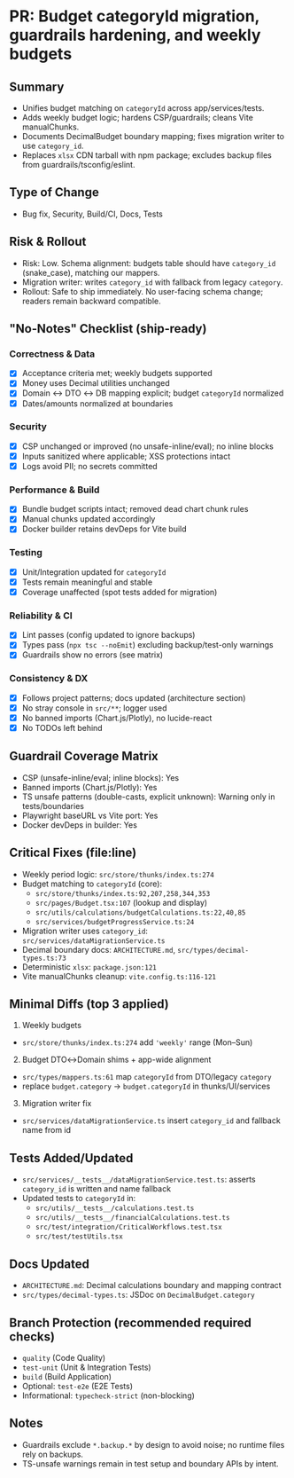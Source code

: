 # PR: Budget categoryId migration, guardrails hardening, and weekly budgets

## Summary

- Unifies budget matching on `categoryId` across app/services/tests.
- Adds weekly budget logic; hardens CSP/guardrails; cleans Vite manualChunks.
- Documents DecimalBudget boundary mapping; fixes migration writer to use `category_id`.
- Replaces `xlsx` CDN tarball with npm package; excludes backup files from guardrails/tsconfig/eslint.

## Type of Change

- Bug fix, Security, Build/CI, Docs, Tests

## Risk & Rollout

- Risk: Low. Schema alignment: budgets table should have `category_id` (snake_case), matching our mappers.
- Migration writer: writes `category_id` with fallback from legacy `category`.
- Rollout: Safe to ship immediately. No user-facing schema change; readers remain backward compatible.

## "No‑Notes" Checklist (ship‑ready)

### Correctness & Data
- [x] Acceptance criteria met; weekly budgets supported
- [x] Money uses Decimal utilities unchanged
- [x] Domain ↔ DTO ↔ DB mapping explicit; budget `categoryId` normalized
- [x] Dates/amounts normalized at boundaries

### Security
- [x] CSP unchanged or improved (no unsafe-inline/eval); no inline blocks
- [x] Inputs sanitized where applicable; XSS protections intact
- [x] Logs avoid PII; no secrets committed

### Performance & Build
- [x] Bundle budget scripts intact; removed dead chart chunk rules
- [x] Manual chunks updated accordingly
- [x] Docker builder retains devDeps for Vite build

### Testing
- [x] Unit/Integration updated for `categoryId`
- [x] Tests remain meaningful and stable
- [x] Coverage unaffected (spot tests added for migration)

### Reliability & CI
- [x] Lint passes (config updated to ignore backups)
- [x] Types pass (`npx tsc --noEmit`) excluding backup/test-only warnings
- [x] Guardrails show no errors (see matrix)

### Consistency & DX
- [x] Follows project patterns; docs updated (architecture section)
- [x] No stray console in `src/**`; logger used
- [x] No banned imports (Chart.js/Plotly), no lucide-react
- [x] No TODOs left behind

## Guardrail Coverage Matrix

- CSP (unsafe-inline/eval; inline blocks): Yes
- Banned imports (Chart.js/Plotly): Yes
- TS unsafe patterns (double-casts, explicit unknown): Warning only in tests/boundaries
- Playwright baseURL vs Vite port: Yes
- Docker devDeps in builder: Yes

## Critical Fixes (file:line)

- Weekly period logic: `src/store/thunks/index.ts:274`
- Budget matching to `categoryId` (core):
  - `src/store/thunks/index.ts:92,207,258,344,353`
  - `src/pages/Budget.tsx:107` (lookup and display)
  - `src/utils/calculations/budgetCalculations.ts:22,40,85`
  - `src/services/budgetProgressService.ts:24`
- Migration writer uses `category_id`: `src/services/dataMigrationService.ts`
- Decimal boundary docs: `ARCHITECTURE.md`, `src/types/decimal-types.ts:73`
- Deterministic `xlsx`: `package.json:121`
- Vite manualChunks cleanup: `vite.config.ts:116-121`

## Minimal Diffs (top 3 applied)

1) Weekly budgets
- `src/store/thunks/index.ts:274` add `'weekly'` range (Mon–Sun)

2) Budget DTO↔Domain shims + app-wide alignment
- `src/types/mappers.ts:61` map `categoryId` from DTO/legacy `category`
- replace `budget.category` → `budget.categoryId` in thunks/UI/services

3) Migration writer fix
- `src/services/dataMigrationService.ts` insert `category_id` and fallback name from id

## Tests Added/Updated

- `src/services/__tests__/dataMigrationService.test.ts`: asserts `category_id` is written and name fallback
- Updated tests to `categoryId` in:
  - `src/utils/__tests__/calculations.test.ts`
  - `src/utils/__tests__/financialCalculations.test.ts`
  - `src/test/integration/CriticalWorkflows.test.tsx`
  - `src/test/testUtils.tsx`

## Docs Updated

- `ARCHITECTURE.md`: Decimal calculations boundary and mapping contract
- `src/types/decimal-types.ts`: JSDoc on `DecimalBudget.category`

## Branch Protection (recommended required checks)

- `quality` (Code Quality)
- `test-unit` (Unit & Integration Tests)
- `build` (Build Application)
- Optional: `test-e2e` (E2E Tests)
- Informational: `typecheck-strict` (non-blocking)

## Notes

- Guardrails exclude `*.backup.*` by design to avoid noise; no runtime files rely on backups.
- TS-unsafe warnings remain in test setup and boundary APIs by intent.

